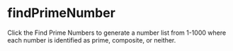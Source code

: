 # findPrimeNumber
Click the Find Prime Numbers to generate a number list from 1-1000 where each number is identified as prime, composite, or neither. 
